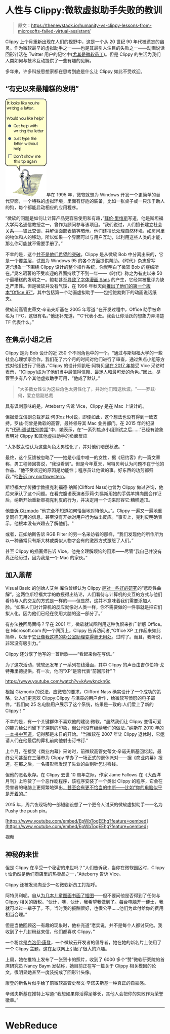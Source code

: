 # 人性与 Clippy:微软虚拟助手失败的教训

> 原文：<https://thenewstack.io/humanity-vs-clippy-lessons-from-microsofts-failed-virtual-assistant/>

Clippy 上个月重新出现在人们的视野中，这是一个从 20 世纪 90 年代被遗忘的幽灵。作为微软最早的虚拟助手之一——也是其最引人注目的失败之一——动画说话回形针活在 Twitter 用户的记忆中([尤其是微软员工](https://twitter.com/jknepfle/status/1099313122559565824%20))。但是 Clippy 的生活为我们人类如何与技术互动提供了一些有趣的见解。

多年来，许多科技思想家都在思考到底是什么让 Clippy 如此不受欢迎。

## “有史以来最糟糕的发明”

![Microsoft's Office Assistant included a talking paperclip avatar](img/733aebd1d5415af402722d3165301348.png)早在 1995 年，微软就想为 Windows 开发一个更简单的替代界面，一个特殊的虚拟环境，里面有舒适的装备，比如一张桌子或一只乐于助人的狗，每个都能启动相应的应用程序。

“微软的问题是如何让计算产品更容易使用和有趣，”[拜伦·里维斯](https://news.stanford.edu/pr/95/950106Arc5423.html)写道，他是斯坦福大学两名通信教授之一，曾作为顾问参与该项目。“我们说过，人们擅长建立社会关系——彼此交谈，并解读面部表情等暗示。他们还擅长处理自然环境，如房间里的物体和人的移动，所以如果一个界面可以与用户互动，以利用这些人类的才能，那么你可能就不需要手册了。”

不幸的是，这个[并不是他们希望的突破](http://hackeducation.com/2016/09/14/chatbot)。Clippy 是从微软 Bob 中分离出来的，它是一个覆盖层，试图为 Windows 95 的各个方面提供帮助。《时代》杂志曾写道:“想象一下围绕 Clippy 设计的整个操作系统，你就明白了微软 Bob 的症结所在。”臭名昭著的不受欢迎的界面持续了不到一年——《时代》称之为有史以来 50 个最糟糕的发明之一。鲍勃甚至[导致了字体漫画 Sans](https://en.wikipedia.org/wiki/Comic_Sans#History) 的产生，它经常被批评为缺乏严肃性。但是微软并没有气馁，在 1996 年秋天向[推出了他们的第一个版本“Office 97”](https://www.thewindowsclub.com/history-evolution-microsoft-office-software)，其中包括第一个动画虚拟助手——包括鲍勃剩下的动画说话纸夹。

微软前高管史蒂文·辛诺夫斯基在 2005 年写道:“在开发过程中，Office 助手被命名为 TFC，这很有名。”他还补充道，“‘C’代表小丑。我会让你活跃的想象力弄清楚 TF 代表什么。”

## 在焦点小组之后

Clippy 是为 Bob 设计的近 250 个不同角色中的一个。“通过与斯坦福大学的一些社会心理学家合作，我们花了六个月的时间对他们进行了审查，通过焦点小组等方式对他们进行了筛选，”Clippy 的设计师凯旺·阿特贝里[在 2017 年](https://motherboard.vice.com/en_us/article/xyj55a/microsoft-clippy-creator-interview-kevin-atteberry)接受 Vice 采访时表示，“[Clippy]成为了他们当中最值得信赖、最迷人和最可爱的角色。”因此，尽管至少有八个其他虚拟助手可用，“他成了默认。”

> "大多数女性认为这些角色太男性化了，并对他们暗送秋波。"——罗兹·何，爱立信副总裁

具有讽刺意味的是，Atteberry 告诉 Vice，Clippy 是在 Mac 上设计的。

但据爱立信副总裁罗兹·何(Roz Ho)说，即便如此，这个想法也没有得到一致支持。罗兹·何曾是微软的高管，最终领导其 Mac 业务部门。在 2015 年的纪录片“[代码:调试性别差距](https://www.youtube.com/watch?v=jlb6Qrvgt0Y)”中，她表示，在“一系列焦点小组测试之后……”已经有迹象表明对 Clippy 和其他虚拟助手的负面反应

"大多数女性认为这些角色太男性化了，并对他们暗送秋波。"

最终，这个反馈被忽略了——她是小组中唯一的女性，据《纽约客》的一篇文章称，男工程师回答说，“我没看到”。但是今年夏天，阿特贝利认为问题不在于他的作品。“他不受欢迎的原因是功能性；程序员让他做的事。好东西的功劳都归我，”他[告诉 my northwestern](http://mynorthwest.com/1081661/clippy-microsoft-history-kevan-atteberry/)。

斯坦福大学传播学教授克利福德·纳斯(Clifford Nass)也曾为 Clippy 做过咨询，他后来承认了这个问题。在看完腹语表演者莎莉·刘易斯用她的手偶羊排向国会作证后，纳斯开始重新审视克利皮的行为，并决定用一个词来形容它:糟糕透顶。

他[告诉 Gizmodo](https://gizmodo.com/how-i-made-clippy-lovable-5632237) “他完全不知道如何恰当地对待他人。”。Clippy 一遍又一遍地重复同样无用的信息，甚至没有开始对用户行为做出反应。"事实上，克利皮明确表示，他根本没有兴趣去了解他们。"

或者，正如纳斯告诉 RGB Filter 的另一名采访者的那样，“我们发现他的所作所为以一种通常只有斯大林或类似人物才会有的激烈方式激怒了人们。”

甚至 Clippy 的插画师告诉 Vice，他完全理解烦恼的因素——尽管“我自己并没有真正经历过，因为我是一个 Mac 的家伙。”

## 加入黑帮

Visual Basic 的创始人艾兰·库伯曾经认为 Clippy [是对一些好的研究](https://archive.org/details/g4tv.com-video4080)的“悲剧性曲解”。这两位斯坦福大学的教授得出结论，人们看待与计算机的交互的方式与他们看待与人的交互的方式是一样的——但显然，这并不意味着我们需要添加人脸。“如果人们对计算机的反应就像对人类一样，你不需要做的一件事就是把它们拟人化。因为他们已经在使用大脑的这一部分了。”

有办法挽回局面吗？早在 2001 年，微软就试图利用这种仇恨来推广新版 Office。在 Microsoft.com 的一个网页上，Clippy 告诉访问者,“Office XP 工作起来如此简单，以至于[它让像我这样的办公室助理变得毫无用处](https://web.archive.org/web/20020223143258/http://www.microsoft.com/office/clippy/)。过时了。而且，我听说，非常没有吸引力。”

Clippy 还分享了他写的一首新歌——“看起来你在写信。”

为了这次活动，微软还发布了一系列在线漫画，其中 Clippy 的声音由吉尔伯特·戈特弗里德提供。有一次，他问“XP”是否代表“前回形针”？

https://www.youtube.com/watch?v=kAvwknckn6c

根据 Gizmodo 的说法，应微软的要求，Clifford Nass 确实设计了一个成功的策略，让人们更喜欢 Clippy:Clippy 与沮丧的用户合作，给微软写愤怒的电子邮件。“我们向 25 名电脑用户展示了这个系统，结果是一致的:人们爱上了新的 Clippy！”

不幸的是，有一个关键群体不喜欢他的建议:微软。“虽然我们让 Clippy 变得可爱的能力给公司留下了深刻的印象，但公司没有继续我们的做法，”纳斯[在 2010 年的一本书中写道](https://www.amazon.com/Man-Who-Lied-His-Laptop/dp/1617230049/)，记得那是末日的开始。"当微软在 2007 年让 Clippy 退休时，它邀请人们在他最后的葬礼前向他射击订书钉."

上个月，在接受《商业内幕》采访时，前微软高管史蒂文·辛诺夫斯基回忆起，最终公司甚至在三藩市为 Clippy 举办了一场正式的退休派对——据《商业内幕》报道，在那之后，一名摄影师发现了失业的曲别针乞讨零钱。

但他的恶名永存。在 Clippy 去世 10 周年之际，作家 Jame Fallows 在《大西洋月刊》上称赞了一个恶作剧程序，该程序安装了一个类似 Clippy 的程序，它会在受害者的电脑上更频繁地弹出[，甚至会有更不恰当的中断——比如“你的电脑似乎是开着的。”](https://www.theatlantic.com/technology/archive/2009/04/this-too-is-puerile-but-pretty-funny/9880/)

2015 年，周六夜现场的一部短剧设想了一个更令人讨厌的微软虚拟助手——名为 Pushy the push pin。

[https://www.youtube.com/embed/EpWbTogEEhg?feature=oembed](https://www.youtube.com/embed/EpWbTogEEhg?feature=oembed)

视频

## 神秘的来世

但是 Clippy 在享受一个秘密的来世吗？“人们告诉我，当你在微软园区时，Clippy t 恤仍然是他们商店里的热卖品之一，”Atteberry 告诉 Vice。

Clippy 还被发现向至少一名微软新员工打招呼。

阿特贝利呢。自从[为几本儿童图画书画了插图](https://www.amazon.com/s?i=digital-text&rh=p_27%3AKevan+J.+Atteberry&s=relevancerank&text=Kevan+J.+Atteberry&ref=dp_byline_sr_ebooks_2)——但不要问他是否得到了任何与 Clippy 相关的版税。“伙计，噢，伙计，我希望我做到了。每台电脑开一便士，我就可以过一辈子了。不。当时我的报酬很好，也很公平……他们为此付给你的费用相当合理。”

但是当他回顾这一有趣的现象时，他补充道“老实说，并不是每个人都讨厌他。我收到了十几封粉丝来信，他们都喜欢 Clippy，”

一个粉丝是[克洛伊·康登](https://twitter.com/ChloeCondon)，一个微软云开发者的倡导者，她在她的新名片上使用了一个 Clippy 主题，这在互联网上引起了很大的兴趣。

上周，她在推特上发布了一张贺卡的照片，收到了 6000 多个“赞”微软研究院的首席研究员 Nancy Baym 发帖称，她目前正在写一篇关于 Clippy 相关模因的论文，很明显她甚至一度装扮成了回形针头像。

康登的新名片似乎给了前微软高管史蒂文·辛诺夫斯基一种真正的自豪感。

辛诺夫斯基在推特上写道:“我想如果你活得足够长，其他人会把你的失败作为荣誉徽章。”

* * *

# WebReduce

<svg xmlns:xlink="http://www.w3.org/1999/xlink" viewBox="0 0 68 31" version="1.1"><title>Group</title> <desc>Created with Sketch.</desc></svg>
